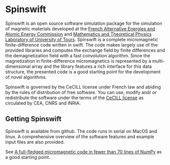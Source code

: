 # Spinswift
Spinswift is an open source software simulation package for the simulation of magnetic materials developed at the [French Alternative Energies and Atomic Energy Commission](http://www.cea.fr) and [Mathematics and Theoretical Physics Laboratory of University of Tours](http://http://www.lmpt.univ-tours.fr/en/welcome). Spinswift is a complete micromagnetic finite-difference code written in swift. The code makes largely use of the provided libraries and computes the exchange field by finite differences and the demagnetization field with a fast convolution algorithm. Since the magnetization in finite-difference micromagnetics is represented by a multi-dimensional array and the library features a rich interface for this data structure, the presented code is a good starting point for the development of novel algorithms.

Spinswift is governed by the CeCILL license under French law and abiding by the rules of distribution of free software. You can use, modify and/ or redistribute the software under the terms of the [CeCILL license](http://www.cecill.info) as circulated by CEA, CNRS and INRIA.

## Getting Spinswift
Spinswift is available from github. The code runs in serial on MacOS and linux. A comprehensive overview of the software features and example input files are also provided.

See [A full-fledged micromagnetic code in fewer than 70 lines of NumPy](http://dx.doi.org/10.1016/j.jmmm.2015.03.081) as a good starting point.
